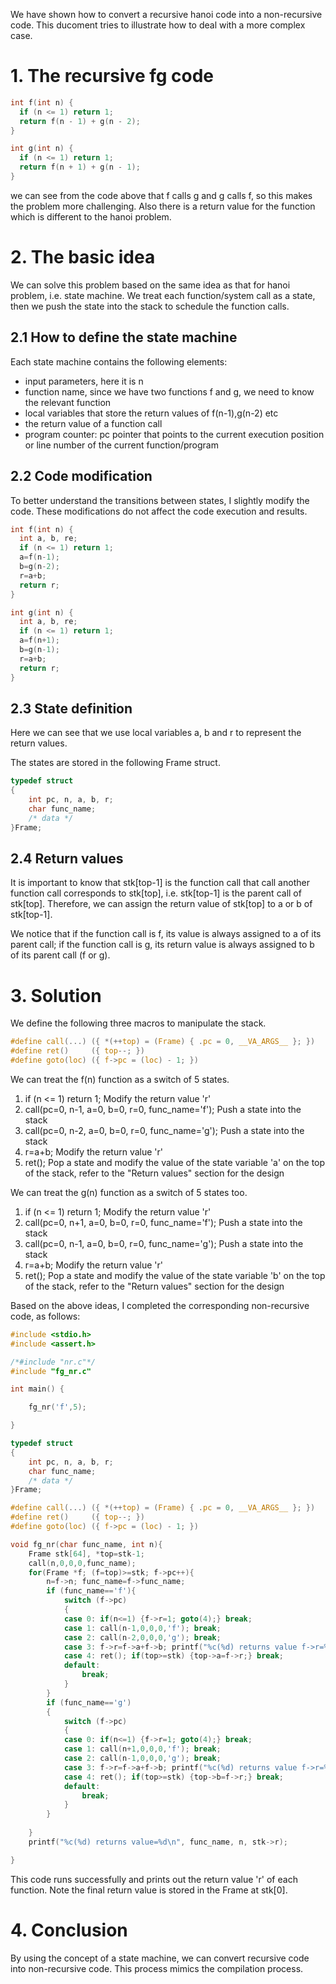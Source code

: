 We have shown how to convert a recursive hanoi code into a non-recursive code.
This ducoment tries to illustrate how to deal with a more complex case.


# 1. The recursive fg code

```c
int f(int n) {
  if (n <= 1) return 1;
  return f(n - 1) + g(n - 2);
}

int g(int n) {
  if (n <= 1) return 1;
  return f(n + 1) + g(n - 1);
}
```
we can see from the code above that f calls g and g calls f, so this makes the problem more challenging. Also there is a return value for the function which is different to the hanoi problem.

# 2. The basic idea

We can solve this problem based on the same idea as that for hanoi problem, i.e. state machine.
We treat each function/system call as a state, then we push the state into the stack to schedule the function calls.

## 2.1 How to define the state machine

Each state machine contains the following elements: 
+ input parameters, here it is n
+ function name, since we have two functions f and g, we need to know the relevant function
+ local variables that store the return values of f(n-1),g(n-2) etc
+ the return value of a function call
+ program counter: pc pointer that points to the current execution position or line number of the current function/program

## 2.2 Code modification

To better understand the transitions between states, I slightly modify the code. These modifications do not affect the code execution and results.  

```c
int f(int n) {
  int a, b, re;
  if (n <= 1) return 1;
  a=f(n-1);
  b=g(n-2);
  r=a+b;
  return r;
}

int g(int n) {
  int a, b, re;
  if (n <= 1) return 1;
  a=f(n+1);
  b=g(n-1);
  r=a+b;
  return r;
}

```
## 2.3 State definition

Here we can see that we use local variables a, b and r to represent the return values.

The states are stored in the following Frame struct.


```c
typedef struct
{
    int pc, n, a, b, r;
    char func_name;
    /* data */
}Frame;
```
## 2.4 Return values

It is important to know that stk[top-1] is the function call that call another function call corresponds to stk[top], 
i.e. stk[top-1] is the parent call of stk[top]. Therefore, we can assign the return value of stk[top] to a or b of stk[top-1].

We notice that if the function call is f, its value is always assigned to a of its parent call; if the function call is g, its return value is always assigned to b of its parent call (f or g).

# 3. Solution

We define the following three macros to manipulate the stack.
```c
#define call(...) ({ *(++top) = (Frame) { .pc = 0, __VA_ARGS__ }; })
#define ret()     ({ top--; })
#define goto(loc) ({ f->pc = (loc) - 1; })
```

We can treat the f(n) function as a switch of 5 states.
1. if (n <= 1) return 1; Modify the return value 'r' 
2. call(pc=0, n-1, a=0, b=0, r=0, func_name='f'); Push a state into the stack
3. call(pc=0, n-2, a=0, b=0, r=0, func_name='g'); Push a state into the stack
4. r=a+b; Modify the return value 'r'
5. ret(); Pop a state and modify the value of the state variable 'a' on the top of the stack, refer to the "Return values" section for the design

We can treat the g(n) function as a switch of 5 states too.
1. if (n <= 1) return 1; Modify the return value 'r'  
2. call(pc=0, n+1, a=0, b=0, r=0, func_name='f'); Push a state into the stack
3. call(pc=0, n-1, a=0, b=0, r=0, func_name='g'); Push a state into the stack
4. r=a+b; Modify the return value 'r'
5. ret(); Pop a state and modify the value of the state  variable 'b' on the top of the stack, refer to the "Return values" section for the design

Based on the above ideas, I completed the corresponding non-recursive code, as follows:
```c
#include <stdio.h>
#include <assert.h>

/*#include "nr.c"*/
#include "fg_nr.c"

int main() {

	fg_nr('f',5);

}
```



```c
typedef struct
{
    int pc, n, a, b, r;
    char func_name;
    /* data */
}Frame;

#define call(...) ({ *(++top) = (Frame) { .pc = 0, __VA_ARGS__ }; })
#define ret()     ({ top--; })
#define goto(loc) ({ f->pc = (loc) - 1; })

void fg_nr(char func_name, int n){
    Frame stk[64], *top=stk-1;
    call(n,0,0,0,func_name);
    for(Frame *f; (f=top)>=stk; f->pc++){
        n=f->n; func_name=f->func_name;
        if (func_name=='f'){
            switch (f->pc)
            {
            case 0: if(n<=1) {f->r=1; goto(4);} break;
            case 1: call(n-1,0,0,0,'f'); break;
            case 2: call(n-2,0,0,0,'g'); break;
            case 3: f->r=f->a+f->b; printf("%c(%d) returns value f->r=%d\n", func_name,n,f->r); break;
            case 4: ret(); if(top>=stk) {top->a=f->r;} break;
            default:
                break;
            }
        }
        if (func_name=='g')
        {
            switch (f->pc)
            {
            case 0: if(n<=1) {f->r=1; goto(4);} break;
            case 1: call(n+1,0,0,0,'f'); break;
            case 2: call(n-1,0,0,0,'g'); break;
            case 3: f->r=f->a+f->b; printf("%c(%d) returns value f->r=%d\n", func_name,n,f->r); break;
            case 4: ret(); if(top>=stk) {top->b=f->r;} break;
            default:
                break;
            }
        }
        
    }
    printf("%c(%d) returns value=%d\n", func_name, n, stk->r);

}
```

This code runs successfully and prints out the return value 'r' of each function. Note the final return value is stored in the Frame at stk[0].

# 4. Conclusion

By using the concept of a state machine, we can convert recursive code into non-recursive code. This process mimics the compilation process.